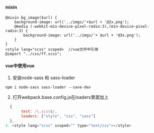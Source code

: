 #### mixin
```jvascript
@mixin bg_image($url) {
    background-image: url('../imgs/'+$url + '@2x.png');
    @media (-webkit-min-device-pixel-radio:3),(min-device-pixel-radio:3) {
        background-image: url('../imgs/'+ $url + '@3x.png');
    }
}
<style lang="scss" scoped>  //vue文件中引用
@import "../css/ff.scss";
```
#### vue中使用vue
1. 安装node-sass 和 sass-loader
```jvascript
npm i node-sass sass-loader --save-dev
```
2. 打开webpack.base.config.js在loaders里面加上
```javascript
  {
       test: /\.scss$/,
       loaders: ["style", "css", "sass"]
  },   
3. <style lang="scss" scoped="" type="text/css"></style>   